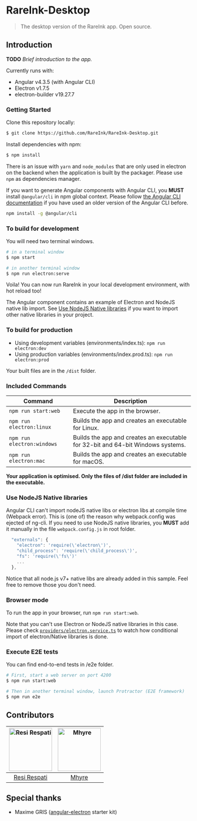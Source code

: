 # RareInk-Desktop

> The desktop version of the RareInk app. Open source.

## Introduction

**TODO** *Brief introduction to the app.*

Currently runs with:

- Angular v4.3.5 (with Angular CLI)
- Electron v1.7.5
- electron-builder v19.27.7

### Getting Started

Clone this repository locally:

``` bash
$ git clone https://github.com/RareInk/RareInk-Desktop.git
```

Install dependencies with npm:

``` bash
$ npm install
```

There is an issue with `yarn` and `node_modules` that are only used in electron on the backend when the application is built by the packager. Please use `npm` as dependencies manager.

If you want to generate Angular components with Angular CLI, you **MUST** install `@angular/cli` in npm global context. Please follow [the Angular CLI documentation](https://github.com/angular/angular-cli) if you have used an older version of the Angular CLI before.

``` bash
npm install -g @angular/cli
```

### To build for development

You will need two terminal windows.

```bash
# in a terminal window
$ npm start

# in another terminal window
$ npm run electron:serve
```

Voila! You can now run RareInk in your local development environment, with hot reload too!

The Angular component contains an example of Electron and NodeJS native lib import. See [Use NodeJS Native libraries](#use-nodejs-native-libraries) if you want to import other native libraries in your project.

### To build for production

* Using development variables (environments/index.ts): `npm run electron:dev`
* Using production variables (environments/index.prod.ts): `npm run electron:prod`

Your built files are in the `/dist` folder.

### Included Commands

|Command|Description|
|--|--|
|`npm run start:web`| Execute the app in the browser. |
|`npm run electron:linux`| Builds the app and creates an executable for Linux. |
|`npm run electron:windows`| Builds the app and creates an executable for 32-bit and 64-bit Windows systems. |
|`npm run electron:mac`| Builds the app and creates an executable for macOS. |

**Your application is optimised. Only the files of /dist folder are included in the executable.**

### Use NodeJS Native libraries

Angular CLI can't import nodeJS native libs or electron libs at compile time (Webpack error). This is (one of) the reason why webpack.config was ejected of ng-cli.
If you need to use NodeJS native libraries, you **MUST** add it manually in the file `webpack.config.js` in root folder.

```js
  "externals": {
    "electron": 'require(\'electron\')',
    "child_process": 'require(\'child_process\')',
    "fs": 'require(\'fs\')'
    ...
  },
```

Notice that all node.js v7+ native libs are already added in this sample. Feel free to remove those you don't need.

### Browser mode

To run the app in your browser, run `npm run start:web`.

Note that you can't use Electron or NodeJS native libraries in this case. Please check [`providers/electron.service.ts`](https://github.com/maximegris/angular-electron/blob/master/src/app/providers/electron.service.ts) to watch how conditional import of electron/Native libraries is done.

### Execute E2E tests

You can find end-to-end tests in /e2e folder.

```bash
# First, start a web server on port 4200
$ npm run start:web

# Then in another terminal window, launch Protractor (E2E framework)
$ npm run e2e
```

## Contributors

[<img alt="Resi Respati" src="https://avatars2.githubusercontent.com/u/5663877?v=3&s=117" width="117">](https://github.com/resir014)|[<img alt="Mhyre" src="https://avatars2.githubusercontent.com/u/30327817?v=3&s=117" width="117">](https://github.com/eryhM)|
:---:|:---:|
|[Resi Respati](https://github.com/resir014)|[Mhyre](https://github.com/eryhM)|

## Special thanks

* Maxime GRIS ([angular-electron](https://github.com/maximegris/angular-electron) starter kit)
